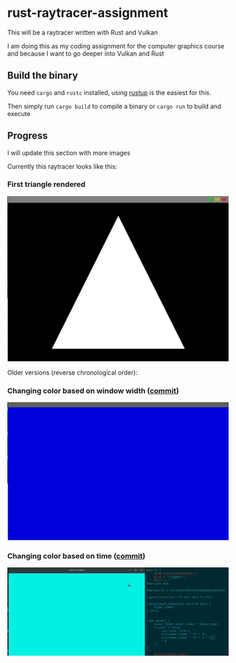 # rust-raytracer-assignment
This will be a raytracer written with Rust and Vulkan

I am doing this as my coding assignment for the computer graphics course and because I want to go deeper into Vulkan and Rust

## Build the binary

You need `cargo` and `rustc` installed, using [rustup](https://rustup.rs/) is the easiest for this.

Then simply run `cargo build` to compile a binary or `cargo run` to build and execute

## Progress

I will update this section with more images

Currently this raytracer looks like this:

### First triangle rendered

![](./progress/03_first_triangle.png)

Older versions (reverse chronological order):

### Changing color based on window width ([commit](https://github.com/jvanbruegge/rust-raytracer-assignment/commit/719b86d65bcd53451fa37ab88d8be538a5ffc4fb))
![](./progress/02_window_size.gif)

### Changing color based on time ([commit](https://github.com/jvanbruegge/rust-raytracer-assignment/commit/39906da76704fdbcb40fd087e4172b560fd07ecc))
![](./progress/01_first_timer.gif)
